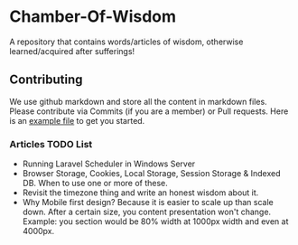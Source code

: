 # Chamber-Of-Wisdom
A repository that contains words/articles of wisdom, otherwise learned/acquired after sufferings!

## Contributing
We use github markdown and store all the content in markdown files.
Please contribute via Commits (if you are a member) or Pull requests.
Here is an [example file](/example.md#article-title) to get you started.

### Articles TODO List
- Running Laravel Scheduler in Windows Server 
- Browser Storage, Cookies, Local Storage, Session Storage & Indexed DB. When to use one or more of these. 
- Revisit the timezone thing and write an honest wisdom about it.
- Why Mobile first design? Because it is easier to scale up than scale down. After a certain size, you content presentation won't change. Example: you section would be 80% width at 1000px width and even at 4000px.

